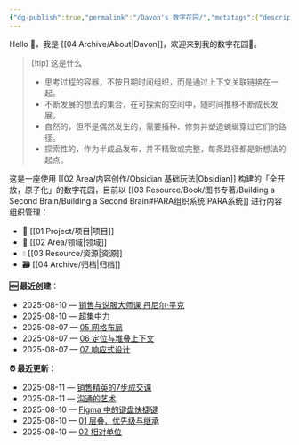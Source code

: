```yaml
---
{"dg-publish":true,"permalink":"/Davon's 数字花园/","metatags":{"description":"这里是 🏡Davon的数字花园，是个人不断发展的想法的集合，作为半成品的思考，在可探索的空间中，随时间推移不断播种、修剪、塑造","og:site_name":"DavonOs","og:title":"Davon 的数字花园","og:type":"article","og:url":"https://zuji.eu.org","og:image":"https://wp.technologyreview.com/wp-content/uploads/2020/08/digital-garden_web.jpg","og:image:width":"400","og:image:alt":"articlecover","og:locale":"zh_cn"},"tags":["gardenEntry"],"created":"2023-06-03 20:26","updated":"2025-08-07 11:27"}
---
```


Hello 👋，我是 [[04 Archive/About\|Davon]]，欢迎来到我的数字花园🌱。

>[!tip] 这是什么
>- 思考过程的容器，不按日期时间组织，而是通过上下文关联链接在一起。
>- 不断发展的想法的集合，在可探索的空间中，随时间推移不断成长发展。
>- 自然的，但不是偶然发生的，需要播种、修剪并塑造蜿蜒穿过它们的路径。
>- 探索性的，作为半成品发布，并不精致或完整，每条路径都是新想法的起点。

这是一座使用 [[02 Area/内容创作/Obsidian 基础玩法\|Obsidian]] 构建的「全开放，原子化」的数字花园，目前以 [[03 Resource/Book/图书专著/Building a Second Brain/Building a Second Brain#PARA组织系统\|PARA系统]] 进行内容组织管理：
- 🎯 [[01 Project/项目\|项目]]
- 🔖 [[02 Area/领域\|领域]]
- 💧 [[03 Resource/资源\|资源]]
- 🗃️ [[04 Archive/归档\|归档]]

**🆕 最近创建**：
<div><ul class="dataview list-view-ul"><li><span>2025-08-10 — <a data-tooltip-position="top" aria-label="02 Area/销售与说服大师课 丹尼尔·平克.md" data-href="02 Area/销售与说服大师课 丹尼尔·平克.md" href="02 Area/销售与说服大师课 丹尼尔·平克.md" class="internal-link" target="_blank" rel="noopener nofollow">销售与说服大师课 丹尼尔·平克</a></span></li><li><span>2025-08-10 — <a data-tooltip-position="top" aria-label="03 Resource/Book/图书专著/超集中力.md" data-href="03 Resource/Book/图书专著/超集中力.md" href="03 Resource/Book/图书专著/超集中力.md" class="internal-link" target="_blank" rel="noopener nofollow">超集中力</a></span></li><li><span>2025-08-07 — <a data-tooltip-position="top" aria-label="03 Resource/Book/图书专著/CSS in Depth 2nd/05 网格布局.md" data-href="03 Resource/Book/图书专著/CSS in Depth 2nd/05 网格布局.md" href="03 Resource/Book/图书专著/CSS in Depth 2nd/05 网格布局.md" class="internal-link" target="_blank" rel="noopener nofollow">05 网格布局</a></span></li><li><span>2025-08-07 — <a data-tooltip-position="top" aria-label="03 Resource/Book/图书专著/CSS in Depth 2nd/06 定位与堆叠上下文.md" data-href="03 Resource/Book/图书专著/CSS in Depth 2nd/06 定位与堆叠上下文.md" href="03 Resource/Book/图书专著/CSS in Depth 2nd/06 定位与堆叠上下文.md" class="internal-link" target="_blank" rel="noopener nofollow">06 定位与堆叠上下文</a></span></li><li><span>2025-08-07 — <a data-tooltip-position="top" aria-label="03 Resource/Book/图书专著/CSS in Depth 2nd/07 响应式设计.md" data-href="03 Resource/Book/图书专著/CSS in Depth 2nd/07 响应式设计.md" href="03 Resource/Book/图书专著/CSS in Depth 2nd/07 响应式设计.md" class="internal-link" target="_blank" rel="noopener nofollow">07 响应式设计</a></span></li></ul></div>

**⏰ 最近更新**：
<div><ul class="dataview list-view-ul"><li><span>2025-08-11 — <a data-tooltip-position="top" aria-label="02 Area/销售精英的7步成交课.md" data-href="02 Area/销售精英的7步成交课.md" href="02 Area/销售精英的7步成交课.md" class="internal-link" target="_blank" rel="noopener nofollow">销售精英的7步成交课</a></span></li><li><span>2025-08-11 — <a data-tooltip-position="top" aria-label="03 Resource/Book/图书专著/沟通的艺术.md" data-href="03 Resource/Book/图书专著/沟通的艺术.md" href="03 Resource/Book/图书专著/沟通的艺术.md" class="internal-link" target="_blank" rel="noopener nofollow">沟通的艺术</a></span></li><li><span>2025-08-10 — <a data-tooltip-position="top" aria-label="02 Area/设计/Figma Design Learn/Figma 中的键盘快捷键.md" data-href="02 Area/设计/Figma Design Learn/Figma 中的键盘快捷键.md" href="02 Area/设计/Figma Design Learn/Figma 中的键盘快捷键.md" class="internal-link" target="_blank" rel="noopener nofollow">Figma 中的键盘快捷键</a></span></li><li><span>2025-08-10 — <a data-tooltip-position="top" aria-label="03 Resource/Book/图书专著/CSS in Depth 2nd/01 层叠、优先级与继承.md" data-href="03 Resource/Book/图书专著/CSS in Depth 2nd/01 层叠、优先级与继承.md" href="03 Resource/Book/图书专著/CSS in Depth 2nd/01 层叠、优先级与继承.md" class="internal-link" target="_blank" rel="noopener nofollow">01 层叠、优先级与继承</a></span></li><li><span>2025-08-10 — <a data-tooltip-position="top" aria-label="03 Resource/Book/图书专著/CSS in Depth 2nd/02 相对单位.md" data-href="03 Resource/Book/图书专著/CSS in Depth 2nd/02 相对单位.md" href="03 Resource/Book/图书专著/CSS in Depth 2nd/02 相对单位.md" class="internal-link" target="_blank" rel="noopener nofollow">02 相对单位</a></span></li></ul></div>